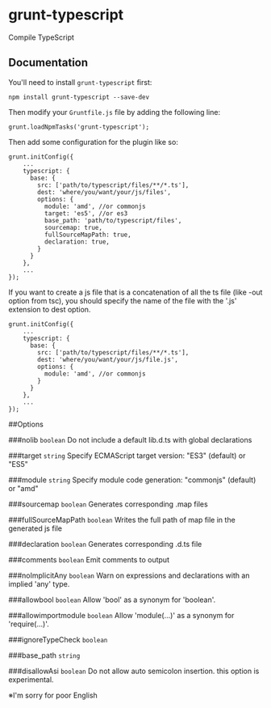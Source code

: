 grunt-typescript
================

Compile TypeScript

## Documentation
You'll need to install `grunt-typescript` first:

    npm install grunt-typescript --save-dev

Then modify your `Gruntfile.js` file by adding the following line:

    grunt.loadNpmTasks('grunt-typescript');

Then add some configuration for the plugin like so:

    grunt.initConfig({
        ...
        typescript: {
          base: {
            src: ['path/to/typescript/files/**/*.ts'],
            dest: 'where/you/want/your/js/files',
            options: {
              module: 'amd', //or commonjs
              target: 'es5', //or es3
              base_path: 'path/to/typescript/files',
              sourcemap: true,
              fullSourceMapPath: true,
              declaration: true,
            }
          }
        },
        ...
    });
   
If you want to create a js file that is a concatenation of all the ts file (like -out option from tsc), 
you should specify the name of the file with the '.js' extension to dest option.

    grunt.initConfig({
        ...
        typescript: {
          base: {
            src: ['path/to/typescript/files/**/*.ts'],
            dest: 'where/you/want/your/js/file.js',
            options: {
              module: 'amd', //or commonjs
            }
          }
        },
        ...
    });

##Options

###nolib `boolean`
Do not include a default lib.d.ts with global declarations

###target `string`
Specify ECMAScript target version: "ES3" (default) or "ES5"

###module `string`
Specify module code generation: "commonjs" (default) or "amd"

###sourcemap `boolean`
Generates corresponding .map files

###fullSourceMapPath `boolean`
Writes the full path of map file in the generated js file

###declaration `boolean`
Generates corresponding .d.ts file

###comments `boolean`
Emit comments to output

###noImplicitAny `boolean`
Warn on expressions and declarations with an implied 'any' type.

###allowbool `boolean`
Allow 'bool' as a synonym for 'boolean'.

###allowimportmodule `boolean`
Allow 'module(...)' as a synonym for 'require(...)'.

###ignoreTypeCheck `boolean`

###base_path `string`

###disallowAsi `boolean`
Do not allow auto semicolon insertion. this option is experimental.

※I'm sorry for poor English
